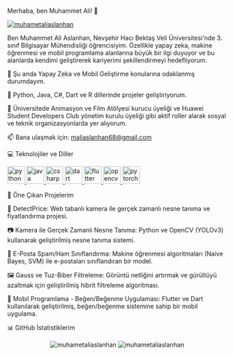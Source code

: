 Merhaba, ben Muhammet Ali! 👋

<p align="left">
<a href="https://www.google.com/search?q=https://github.com/muhametaliaslanhan">
<img src="https://www.google.com/search?q=https://komarev.com/ghpvc/%3Fusername%3Dmuhametaliaslanhan%26label%3DProfil%2BG%C3%B6r%C3%BCnt%C3%BClenme%26color%3Dblueviolet%26style%3Dflat" alt="muhametaliaslanhan" />
</a>
</p>

Ben Muhammet Ali Aslanhan, Nevşehir Hacı Bektaş Veli Üniversitesi'nde 3. sınıf Bilgisayar Mühendisliği öğrencisiyim. Özellikle yapay zeka, makine öğrenmesi ve mobil programlama alanlarına büyük bir ilgi duyuyor ve bu alanlarda kendimi geliştirerek kariyerimi şekillendirmeyi hedefliyorum.

🔭 Şu anda Yapay Zeka ve Mobil Geliştirme konularına odaklanmış durumdayım.

🌱 Python, Java, C#, Dart ve R dillerinde projeler geliştiriyorum.

👯 Üniversitede Animasyon ve Film Atölyesi kurucu üyeliği ve Huawei Student Developers Club yönetim kurulu üyeliği gibi aktif roller alarak sosyal ve teknik organizasyonlarda yer alıyorum.

📫 Bana ulaşmak için: maliaslanhan68@gmail.com

💻 Teknolojiler ve Diller

<p align="left">
<a href="https://www.python.org" target="_blank" rel="noreferrer">
<img src="https://www.google.com/search?q=https://raw.githubusercontent.com/devicons/devicon/master/icons/python/python-original.svg" alt="python" width="40" height="40"/>
</a>
<a href="https://www.java.com" target="_blank" rel="noreferrer">
<img src="https://www.google.com/search?q=https://raw.githubusercontent.com/devicons/devicon/master/icons/java/java-original.svg" alt="java" width="40" height="40"/>
</a>
<a href="https://www.csharp" target="_blank" rel="noreferrer">
<img src="https://www.google.com/search?q=https://raw.githubusercontent.com/devicons/devicon/master/icons/csharp/csharp-original.svg" alt="csharp" width="40" height="40"/>
</a>
<a href="https://dart.dev" target="_blank" rel="noreferrer">
<img src="https://www.google.com/search?q=https://www.vectorlogo.zone/logos/dartlang/dartlang-icon.svg" alt="dart" width="40" height="40"/>
</a>
<a href="https://flutter.dev" target="_blank" rel="noreferrer">
<img src="https://www.google.com/search?q=https://www.vectorlogo.zone/logos/flutterio/flutterio-icon.svg" alt="flutter" width="40" height="40"/>
</a>
<a href="https://opencv.org/" target="_blank" rel="noreferrer">
<img src="https://www.google.com/search?q=https://www.vectorlogo.zone/logos/opencv/opencv-icon.svg" alt="opencv" width="40" height="40"/>
</a>
<a href="https://pytorch.org/" target="_blank" rel="noreferrer">
<img src="https://www.google.com/search?q=https://www.vectorlogo.zone/logos/pytorch/pytorch-icon.svg" alt="pytorch" width="40" height="40"/>
</a>
</p>

🚀 Öne Çıkan Projelerim

🧠 DetectPrice: Web tabanlı kamera ile gerçek zamanlı nesne tanıma ve fiyatlandırma projesi.

📷 Kamera ile Gerçek Zamanlı Nesne Tanıma: Python ve OpenCV (YOLOv3) kullanarak geliştirilmiş nesne tanıma sistemi.

📧 E-Posta Spam/Ham Sınıflandırma: Makine öğrenmesi algoritmaları (Naive Bayes, SVM) ile e-postaları sınıflandıran bir model.

🖼️ Gauss ve Tuz-Biber Filtreleme: Görüntü netliğini artırmak ve gürültüyü azaltmak için geliştirilmiş hibrit filtreleme algoritması.

📱 Mobil Programlama - Beğen/Beğenme Uygulaması: Flutter ve Dart kullanılarak geliştirilmiş, beğen/beğenme sistemine sahip bir mobil uygulama.

📊 GitHub İstatistiklerim

<p align="center">
<img align="center" src="https://www.google.com/search?q=https://github-readme-stats.vercel.app/api%3Fusername%3Dmuhametaliaslanhan%26show_icons%3Dtrue%26locale%3Dtr%26theme%3Dradical" alt="muhametaliaslanhan" />
<img align="center" src="https://www.google.com/search?q=https://github-readme-stats.vercel.app/api/top-langs/%3Fusername%3Dmuhametaliaslanhan%26layout%3Dcompact%26locale%3Dtr%26theme%3Dradical" alt="muhametaliaslanhan" />
</p>
